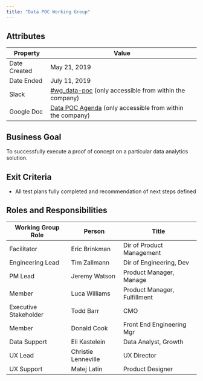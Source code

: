```yaml
---
title: "Data POC Working Group"
---
```


## Attributes

| Property     | Value |
|--------------|-------|
| Date Created | May 21, 2019 |
| Date Ended   | July 11, 2019 |
| Slack        | [#wg_data-poc](https://example_company.slack.com/messages/CJYKZL0BG) (only accessible from within the company) |
| Google Doc   | [Data POC Agenda](https://docs.google.com/document/d/1IzK3E2xzhLkWURdfKxmY3SxwPawX9nI_9pB4bz3DhUc/edit) (only accessible from within the company) |

## Business Goal

To successfully execute a proof of concept on a particular data analytics solution.

## Exit Criteria

- All test plans fully completed and recommendation of next steps defined

## Roles and Responsibilities

| Working Group Role    | Person                | Title                          |
|-----------------------|-----------------------|--------------------------------|
| Facilitator           | Eric Brinkman         | Dir of Product Management      |
| Engineering Lead      | Tim Zallmann          | Dir of Engineering, Dev        |
| PM Lead               | Jeremy Watson         | Product Manager, Manage        |
| Member                | Luca Williams         | Product Manager, Fulfillment   |
| Executive Stakeholder | Todd Barr             | CMO                            |
| Member                | Donald Cook           | Front End Engineering Mgr      |
| Data Support          | Eli Kastelein         | Data Analyst, Growth           |
| UX Lead               | Christie Lenneville   | UX Director                    |
| UX Support            | Matej Latin           | Product Designer               |
